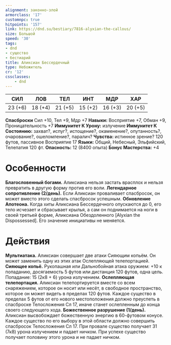 ```yaml
---
alignment: законно-злой
armorclass: '17'
customnpc: true
hitpoints: '157'
link: https://dnd.su/bestiary/7816-alyxian-the-callous/
size: Большой
speed: '30'
tags:
- dnd
- существо
- бестиарий
title: Аликсиан Бессердечный
type: Небожитель
cr: '12'
cssclasses:
    - dnd
---
```



| СИЛ | ЛОВ | ТЕЛ | ИНТ | МДР | ХАР |
|---|---|---|---|---|---|
| 23 (+6) | 18 (+4) | 21 (+5) | 15 (+2) | 16 (+3) | 20 (+5) |
**Спасброски** Сил +10, Тел +9, Мдр +7
**Навыки:** Восприятие +7, Обман +9, Проницательность +7
**Иммунитет К Урону:** излучение
**Иммунитет К Состоянию:** захват?, испуг?, истощение?, окаменение?, опутанность?, очарование?, ошеломление?, паралич?
**Чувства:** истинное зрение? 120 футов, пассивное Восприятие 17
**Языки:** Общий, Небесный, Эльфийский, Телепатия 120 фт.
**Опасность:** 12 (8400 опыта)
**Бонус Мастерства:** +4


# Особенности
**Благословенный богами.** Аликсиана нельзя застать врасплох и нельзя превратить в другую форму против его воли.
**Легендарное сопротивление (2/день).** Если Аликсиан проваливает спасбросок, он может вместо этого сделать спасбросок успешным.
**Обновление Апотеона.** Когда хиты Аликсиана Бессердечного опускаются до 0, его тело исчезает и сбрасывает крылья, а сам он поднимается на ноги в своей третьей форме, Аликсиана Обездоленного [Alyxian the Dispossessed]. Его значение инициативы не меняется.


# Действия
**Мультиатака.** Аликсиан совершает две атаки Сияющим копьём. Он может заменить одну из этих атак Ослепляющей телепортацией.
**Сияющее копьё.** Рукопашная или Дальнобойная атака оружием: +10 к попаданию, досягаемость 5 футов или дистанция 120 футов, одна цель. Попадание: 15 (2к8 + 6) урона излучением.
**Ослепляющая телепортация.** Аликсиан телепортируется вместе со всем снаряжением, которое он носит или несёт, в свободное пространство, которое он может видеть в пределах 120 футов. Каждое существо в пределах 5 футов от его нового местоположения должно преуспеть в спасброске Телосложения Сл 17, иначе станет ослепленным до конца своего следующего хода.
**Божественное разрушение (1/день).** Аликсиан высвобождает божественную энергию в 60-футовом конусе. Каждое существо по его выбору в этой области должно совершить спасбросок Телосложения Сл 17. При провале существо получает 31 (7к8) урона излучением и падает ничком. При успехе существо получает половину этого урона и не падает ничком.